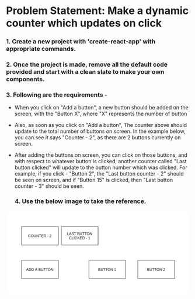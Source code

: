 # Problem Statement: Make a dynamic counter which updates on click

### 1. Create a new project with 'create-react-app' with appropriate commands.

### 2. Once the project is made, remove all the default code provided and start with a clean slate to make your own components.

### 3. Following are the requirements -

- When you click on "Add a button", a new button should be added on the screen, with the "Button X", where "X" represents the number of button
- Also, as soon as you click on "Add a button", The counter above should update to the total number of buttons on screen. In the example below, you can see it  says "Counter - 2", as there are 2 buttons currently on screen.
- After adding the buttons on screen, you can click on those buttons, and with respect to whatever button is clicked, another counter called "Last button clicked" will update to the button number which was clicked. For example, if you click - "Button 2", the "Last button counter - 2" should be seen on screen, and if "Button 15" is clicked, then "Last button counter - 3" should be seen.
  
  ### 4. Use the below image to take the reference.

![Make a dynamic counter which updates on click](S0119-P1.png)
